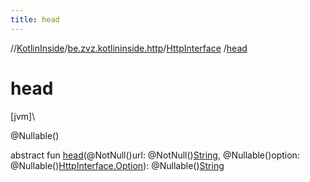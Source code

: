 ```yaml
---
title: head
---
```

//[KotlinInside](../../../index.html)/[be.zvz.kotlininside.http](../index.html)/[HttpInterface](index.html)
/[head](head.html)

# head

[jvm]\

@Nullable()

abstract fun [head](head.html)(@NotNull()url:
@NotNull()[String](https://docs.oracle.com/javase/7/docs/api/java/lang/String.html), @Nullable()option:
@Nullable()[HttpInterface.Option](-option/index.html)):
@Nullable()[String](https://docs.oracle.com/javase/7/docs/api/java/lang/String.html)





